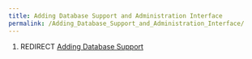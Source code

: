 ```yaml
---
title: Adding Database Support and Administration Interface
permalink: /Adding_Database_Support_and_Administration_Interface/
---
```


1.  REDIRECT [Adding Database Support](/Adding_Database_Support.md)

